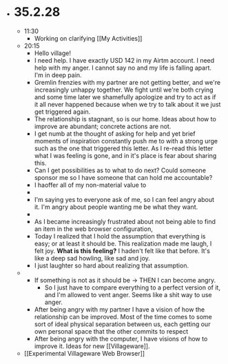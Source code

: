 - # 35.2.28
	- 11:30
		- Working on clarifying [[My Activities]]
	- 20:15
		- Hello village!
		- I need help. I have exactly USD 142 in my Airtm account. I need help with my anger. I cannot say no and my life is falling apart. I'm in deep pain.
		- Gremlin frenzies with my partner are not getting better, and we're increasingly unhappy together. We fight until we're both crying and some time later we shamefully apologize and try to act as if it all never happened because when we try to talk about it we just get triggered again.
		- The relationship is stagnant, so is our home. Ideas about how to improve are abundant; concrete actions are not.
		- I get numb at the thought of asking for help and yet brief moments of inspiration constantly push me to with a strong urge such as the one that triggered this letter. As I re-read this letter what I was feeling is gone, and in it's place is fear about sharing this.
		- Can I get possibilities as to what to do next?
		  Could someone sponsor me so I have someone that can hold me accountable?
		- I haoffer all of my non-material value to
		-
		- I'm saying yes to everyone ask of me, so I can feel angry about it. I'm angry about people wanting me be what they want.
		-
		- As I became increasingly frustrated about not being able to find an item in the web browser configuration,
		- Today I realized that I hold the assumption that everything is easy; or at least it should be. This realization made me laugh, I felt joy. **What is this feeling?** I haden't felt like that before. It's like a deep sad howling, like sad and joy.
		- I just laughter so hard about realizing that assumption.
	-
		- If something is not as it should be -> THEN I can become angry.
			- So I just have to compare everything to a perfect version of it, and I'm allowed to vent anger. Seems like a shit way to use anger.
		- After being angry with my partner I have a vision of how the relationship can be improved. Most of the time comes to some sort of ideal physical separation between us, each getting our own personal space that the other commits to respect
		- After being angry with the computer, I have visions of how to improve it. Ideas for new [[Villageware]].
	- [[Experimental Villageware Web Browser]]